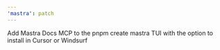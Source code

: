```yaml
---
'mastra': patch
---
```


Add Mastra Docs MCP to the pnpm create mastra TUI with the option to install in Cursor or Windsurf
